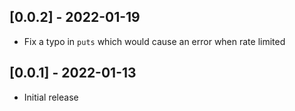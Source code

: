 ## [0.0.2] - 2022-01-19

- Fix a typo in `puts` which would cause an error when rate limited

## [0.0.1] - 2022-01-13

- Initial release
